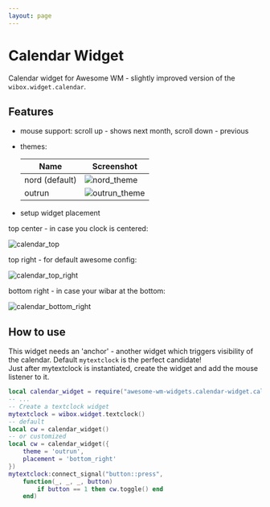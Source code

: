 ```yaml
---
layout: page
---
```

# Calendar Widget

Calendar widget for Awesome WM - slightly improved version of the `wibox.widget.calendar`.

## Features

 - mouse support: scroll up - shows next month, scroll down - previous
 - themes:
  
    | Name | Screenshot |
    |---|---|
    |nord (default) | ![nord_theme](../awesome-wm-widgets/assets/img/screenshots/calendar-widget/nord.png) |
    | outrun | ![outrun_theme](../awesome-wm-widgets/assets/img/screenshots/calendar-widget/outrun.png) |
  
 - setup widget placement
  
  top center - in case you clock is centered:

   ![calendar_top](../awesome-wm-widgets/assets/img/screenshots/calendar-widget/calendar_top.png)

  top right - for default awesome config:

  ![calendar_top_right](../awesome-wm-widgets/assets/img/screenshots/calendar-widget/calendar_top_right.png)

  bottom right - in case your wibar at the bottom:

  ![calendar_bottom_right](../awesome-wm-widgets/assets/img/screenshots/calendar-widget/calendar_bottom_right.png)


## How to use

This widget needs an 'anchor' - another widget which triggers visibility of the calendar. Default `mytextclock` is the perfect candidate!  
Just after mytextclock is instantiated, create the widget and add the mouse listener to it.

```lua
local calendar_widget = require("awesome-wm-widgets.calendar-widget.calendar")
-- ...
-- Create a textclock widget
mytextclock = wibox.widget.textclock()
-- default
local cw = calendar_widget()
-- or customized
local cw = calendar_widget({
    theme = 'outrun',
    placement = 'bottom_right'
})
mytextclock:connect_signal("button::press", 
    function(_, _, _, button)
        if button == 1 then cw.toggle() end
    end)
```
